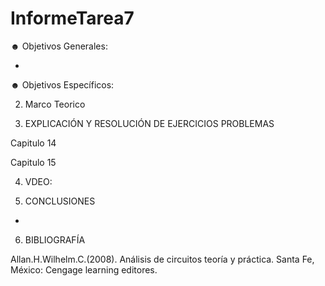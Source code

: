 # InformeTarea7

☻ Objetivos Generales:

* 

☻ Objetivos Específicos:


2. Marco Teorico 



3. EXPLICACIÓN Y RESOLUCIÓN DE EJERCICIOS PROBLEMAS

Capitulo 14



Capitulo 15



4. VDEO:



5. CONCLUSIONES

*

6. BIBLIOGRAFÍA

Allan.H.Wilhelm.C.(2008). Análisis de circuitos teoría y práctica. Santa Fe, México: Cengage learning editores.
